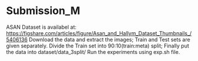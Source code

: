# Submission_M

ASAN Dataset is availabel at: https://figshare.com/articles/figure/Asan_and_Hallym_Dataset_Thumbnails_/5406136
Download the data and extract the images; 
Train and Test sets are given separately.
Divide the Train set into 90:10(train:meta) split;
Finally put the data into dataset/data_3split/
Run the experiments using exp.sh file.
